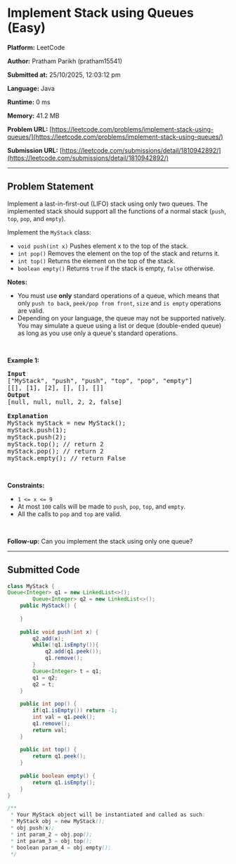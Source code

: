 
# Implement Stack using Queues (Easy)

**Platform:** LeetCode  

**Author:** Pratham Parikh (pratham15541)  

**Submitted at:** 25/10/2025, 12:03:12 pm

**Language:** Java  

**Runtime:** 0 ms 

**Memory:** 41.2 MB  

**Problem URL:** [https://leetcode.com/problems/implement-stack-using-queues/](https://leetcode.com/problems/implement-stack-using-queues/)  

**Submission URL:** [https://leetcode.com/submissions/detail/1810942892/](https://leetcode.com/submissions/detail/1810942892/)  

---

## Problem Statement
<p>Implement a last-in-first-out (LIFO) stack using only two queues. The implemented stack should support all the functions of a normal stack (<code>push</code>, <code>top</code>, <code>pop</code>, and <code>empty</code>).</p>

<p>Implement the <code>MyStack</code> class:</p>

<ul>
	<li><code>void push(int x)</code> Pushes element x to the top of the stack.</li>
	<li><code>int pop()</code> Removes the element on the top of the stack and returns it.</li>
	<li><code>int top()</code> Returns the element on the top of the stack.</li>
	<li><code>boolean empty()</code> Returns <code>true</code> if the stack is empty, <code>false</code> otherwise.</li>
</ul>

<p><b>Notes:</b></p>

<ul>
	<li>You must use <strong>only</strong> standard operations of a queue, which means that only <code>push to back</code>, <code>peek/pop from front</code>, <code>size</code> and <code>is empty</code> operations are valid.</li>
	<li>Depending on your language, the queue may not be supported natively. You may simulate a queue using a list or deque (double-ended queue) as long as you use only a queue&#39;s standard operations.</li>
</ul>

<p>&nbsp;</p>
<p><strong class="example">Example 1:</strong></p>

<pre>
<strong>Input</strong>
[&quot;MyStack&quot;, &quot;push&quot;, &quot;push&quot;, &quot;top&quot;, &quot;pop&quot;, &quot;empty&quot;]
[[], [1], [2], [], [], []]
<strong>Output</strong>
[null, null, null, 2, 2, false]

<strong>Explanation</strong>
MyStack myStack = new MyStack();
myStack.push(1);
myStack.push(2);
myStack.top(); // return 2
myStack.pop(); // return 2
myStack.empty(); // return False
</pre>

<p>&nbsp;</p>
<p><strong>Constraints:</strong></p>

<ul>
	<li><code>1 &lt;= x &lt;= 9</code></li>
	<li>At most <code>100</code> calls will be made to <code>push</code>, <code>pop</code>, <code>top</code>, and <code>empty</code>.</li>
	<li>All the calls to <code>pop</code> and <code>top</code> are valid.</li>
</ul>

<p>&nbsp;</p>
<p><strong>Follow-up:</strong> Can you implement the stack using only one queue?</p>


---

## Submitted Code
```java
class MyStack {
Queue<Integer> q1 = new LinkedList<>();
        Queue<Integer> q2 = new LinkedList<>();
    public MyStack() {
        
    }
    
    public void push(int x) {
        q2.add(x);
        while(!q1.isEmpty()){
            q2.add(q1.peek());
            q1.remove();
        }
        Queue<Integer> t = q1;
        q1 = q2;
        q2 = t; 
    }
    
    public int pop() {
        if(q1.isEmpty()) return -1;
        int val = q1.peek();
        q1.remove();
        return val;
    }
    
    public int top() {
        return q1.peek();
    }
    
    public boolean empty() {
        return q1.isEmpty();
    }
}

/**
 * Your MyStack object will be instantiated and called as such:
 * MyStack obj = new MyStack();
 * obj.push(x);
 * int param_2 = obj.pop();
 * int param_3 = obj.top();
 * boolean param_4 = obj.empty();
 */
```
